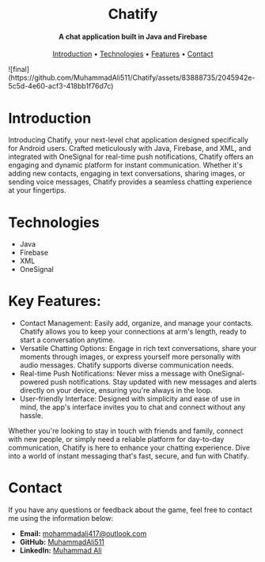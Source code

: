 <h1 align="center">
  <br>
  <br>
  Chatify
  <br>
</h1>

<h4 align="center">A chat application built in Java and Firebase</h4>

<p align="center">
  <a href="#introduction">Introduction</a> •
  <a href="#development">Technologies</a> •
  <a href="#controls">Features</a> •
  <a href="#contact">Contact</a>
</p>
![final](https://github.com/MuhammadAli511/Chatify/assets/83888735/2045942e-5c5d-4e60-acf3-418bb1f76d7c)



# Introduction
Introducing Chatify, your next-level chat application designed specifically for Android users. Crafted meticulously with Java, Firebase, and XML, and integrated with OneSignal for real-time push notifications, Chatify offers an engaging and dynamic platform for instant communication. Whether it's adding new contacts, engaging in text conversations, sharing images, or sending voice messages, Chatify provides a seamless chatting experience at your fingertips.

# Technologies
 - Java
 - Firebase
 - XML
 - OneSignal


# Key Features:
- Contact Management: Easily add, organize, and manage your contacts. Chatify allows you to keep your connections at arm's length, ready to start a conversation anytime.
- Versatile Chatting Options: Engage in rich text conversations, share your moments through images, or express yourself more personally with audio messages. Chatify supports diverse communication needs.
- Real-time Push Notifications: Never miss a message with OneSignal-powered push notifications. Stay updated with new messages and alerts directly on your device, ensuring you're always in the loop.
- User-friendly Interface: Designed with simplicity and ease of use in mind, the app's interface invites you to chat and connect without any hassle.

Whether you're looking to stay in touch with friends and family, connect with new people, or simply need a reliable platform for day-to-day communication, Chatify is here to enhance your chatting experience. Dive into a world of instant messaging that's fast, secure, and fun with Chatify.

# Contact
If you have any questions or feedback about the game, feel free to contact me using the information below:

-   **Email:** [mohammadali417@outlook.com](mailto:mohammadali417@outlook.com)
-   **GitHub:** [MuhammadAli511](https://github.com/MuhammadAli511)
-   **LinkedIn:** [Muhammad Ali](https://www.linkedin.com/in/muhammad-ali-6932bb211/)

